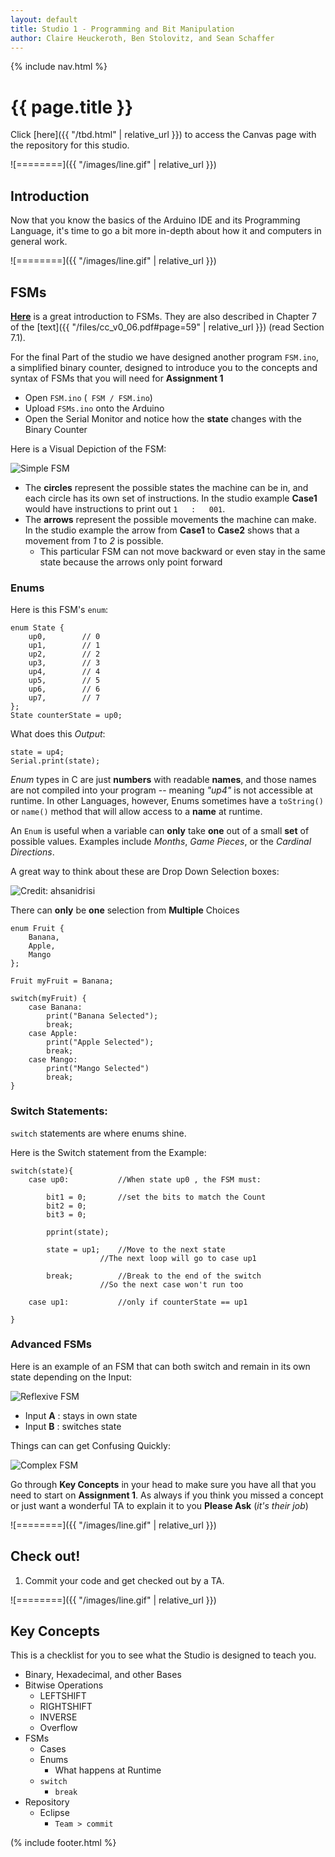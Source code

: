 ```yaml
---
layout: default
title: Studio 1 - Programming and Bit Manipulation
author: Claire Heuckeroth, Ben Stolovitz, and Sean Schaffer
---
```

{% include nav.html %}

# {{ page.title }}

Click [here]({{ "/tbd.html" | relative_url }}) to access the Canvas page with the repository for this studio.  

![========]({{ "/images/line.gif" | relative_url }})

## Introduction

Now that you know the basics of the Arduino IDE and its Programming Language, it's time to go a bit more in-depth about how it and computers in general work.

![========]({{ "/images/line.gif" | relative_url }})

## FSMs

[**Here**](../../../guides/intro-to-FSMs.html) is a great introduction to FSMs. They are also described in Chapter 7 of the [text]({{ "/files/cc_v0_06.pdf#page=59" | relative_url }}) (read Section 7.1).

For the final Part of the studio we have designed another program `FSM.ino`, a simplified binary counter, designed to introduce you to the concepts and syntax of FSMs that you will need for **Assignment 1**

- Open `FSM.ino` (` FSM / FSM.ino`)
- Upload `FSMs.ino` onto the Arduino
- Open the Serial Monitor and notice how the **state** changes with the Binary Counter

Here is a Visual Depiction of the FSM:

![Simple FSM](studio1FSM.png)

- The **circles** represent the possible states the machine can be in, and each circle has its own set of instructions. 
In the studio example **Case1** would have instructions to print out `1   :   001`.
- The **arrows** represent the possible movements the machine can make.
In the studio example the arrow from **Case1** to **Case2** shows that a movement from *1* to *2* is possible. 
	- This particular FSM can not move backward or even stay in the same state because the arrows only point forward

### Enums

Here is this FSM's `enum`:

	enum State {
		up0,		// 0
		up1,		// 1
		up2,		// 2
		up3,		// 3
		up4,		// 4
		up5,		// 5
		up6,		// 6
		up7,		// 7
	};
	State counterState = up0;


What does this *Output*:

	state = up4;
	Serial.print(state);

*Enum* types in C are just **numbers** with readable **names**, and those names are not compiled into your program -- meaning *"up4"* is not accessible at runtime. In other Languages, however, Enums sometimes have a `toString()` or `name()` method that will allow access to a **name** at runtime.


An `Enum` is useful when a variable can **only** take **one** out of a small **set** of possible values. Examples include *Months*, *Game Pieces*, or the *Cardinal Directions*. 

A great way to think about these are Drop Down Selection boxes:

![Credit: [ahsanidrisi](https://dribbble.com/ahsanidrisi)](selectBox.png)

There can **only** be **one** selection from **Multiple** Choices


	enum Fruit {
		Banana,
		Apple,
		Mango
	};

	Fruit myFruit = Banana;

	switch(myFruit) {
		case Banana:
			print("Banana Selected");
			break;
		case Apple:
			print("Apple Selected");
			break;
		case Mango:
			print("Mango Selected")
			break;
	}



### Switch  Statements: 

`switch` statements are where enums shine.

Here is the Switch statement from the Example:


	switch(state){
		case up0:			//When state up0 , the FSM must:
	
			bit1 = 0;		//set the bits to match the Count
			bit2 = 0;
			bit3 = 0;
		
			pprint(state);

			state = up1;	//Move to the next state		
						//The next loop will go to case up1			
								
			break;			//Break to the end of the switch
						//So the next case won't run too
								
		case up1:			//only if counterState == up1
	
	}


### Advanced FSMs

Here is an example of an FSM that can both switch and remain in its own state depending on the Input:

![Reflexive FSM](reflexiveFSM.png)
 
- Input **A** :  stays in own state
- Input **B** :  switches state

Things can can get Confusing Quickly:

![Complex FSM](complexFSM.png)


Go through **Key Concepts** in your head to make sure you have all that you need to start on **Assignment 1**. As always if you think you missed a concept or just want a wonderful TA to explain it to you **Please Ask** (*it's their job*)

![========]({{ "/images/line.gif" | relative_url }})

## Check out!

1. Commit your code and get checked out by a TA.

![========]({{ "/images/line.gif" | relative_url }})

## Key Concepts

<aside class="sidenote">
This is a checklist for you to see what the Studio is designed to teach you.
</aside>

- Binary, Hexadecimal, and other Bases 
- Bitwise Operations
	- LEFTSHIFT
	- RIGHTSHIFT
	- INVERSE
	- Overflow 
- FSMs
	- Cases
	- Enums
		- What happens at Runtime
	- `switch`
		- `break`
- Repository 
	- Eclipse 
		- `Team > commit` 


(% include footer.html %}
